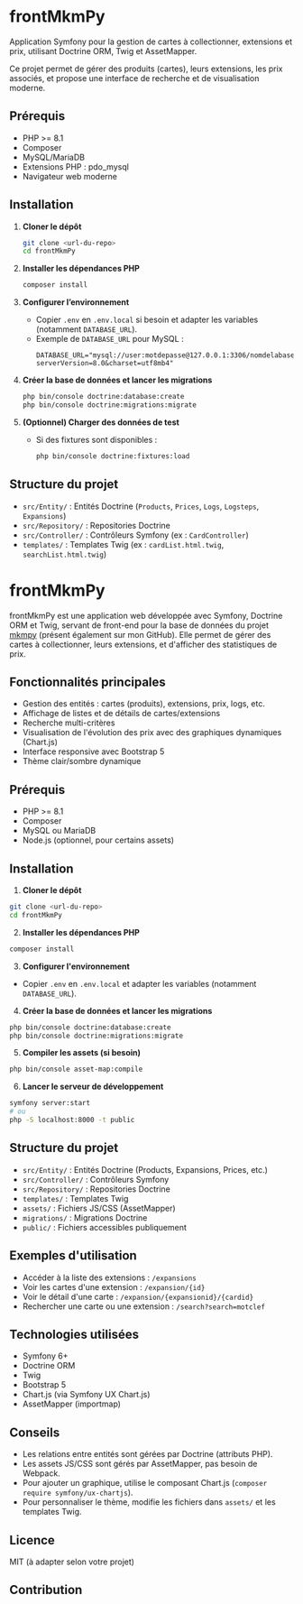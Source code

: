 

# frontMkmPy

Application Symfony pour la gestion de cartes à collectionner, extensions et prix, utilisant Doctrine ORM, Twig et AssetMapper.

Ce projet permet de gérer des produits (cartes), leurs extensions, les prix associés, et propose une interface de recherche et de visualisation moderne.


## Prérequis

- PHP >= 8.1
- Composer
- MySQL/MariaDB
- Extensions PHP : pdo_mysql
- Navigateur web moderne


## Installation

1. **Cloner le dépôt**
   ```bash
   git clone <url-du-repo>
   cd frontMkmPy
   ```

2. **Installer les dépendances PHP**
   ```bash
   composer install
   ```

3. **Configurer l’environnement**
   - Copier `.env` en `.env.local` si besoin et adapter les variables (notamment `DATABASE_URL`).
   - Exemple de `DATABASE_URL` pour MySQL :
     ```
     DATABASE_URL="mysql://user:motdepasse@127.0.0.1:3306/nomdelabase?serverVersion=8.0&charset=utf8mb4"
     ```

4. **Créer la base de données et lancer les migrations**
   ```bash
   php bin/console doctrine:database:create
   php bin/console doctrine:migrations:migrate
   ```

5. **(Optionnel) Charger des données de test**
   - Si des fixtures sont disponibles :
     ```bash
     php bin/console doctrine:fixtures:load
     ```


## Structure du projet

- `src/Entity/` : Entités Doctrine (`Products`, `Prices`, `Logs`, `Logsteps`, `Expansions`)
- `src/Repository/` : Repositories Doctrine
- `src/Controller/` : Contrôleurs Symfony (ex : `CardController`)
- `templates/` : Templates Twig (ex : `cardList.html.twig`, `searchList.html.twig`)


# frontMkmPy

frontMkmPy est une application web développée avec Symfony, Doctrine ORM et Twig, servant de front-end pour la base de données du projet [mkmpy](https://github.com/gschmirgal/mkmpy) (présent également sur mon GitHub). Elle permet de gérer des cartes à collectionner, leurs extensions, et d'afficher des statistiques de prix.

## Fonctionnalités principales

- Gestion des entités : cartes (produits), extensions, prix, logs, etc.
- Affichage de listes et de détails de cartes/extensions
- Recherche multi-critères
- Visualisation de l'évolution des prix avec des graphiques dynamiques (Chart.js)
- Interface responsive avec Bootstrap 5
- Thème clair/sombre dynamique

## Prérequis

- PHP >= 8.1
- Composer
- MySQL ou MariaDB
- Node.js (optionnel, pour certains assets)

## Installation

1. **Cloner le dépôt**
  ```bash
  git clone <url-du-repo>
  cd frontMkmPy
  ```
2. **Installer les dépendances PHP**
  ```bash
  composer install
  ```
3. **Configurer l'environnement**
  - Copier `.env` en `.env.local` et adapter les variables (notamment `DATABASE_URL`).
4. **Créer la base de données et lancer les migrations**
  ```bash
  php bin/console doctrine:database:create
  php bin/console doctrine:migrations:migrate
  ```
5. **Compiler les assets (si besoin)**
  ```bash
  php bin/console asset-map:compile
  ```
6. **Lancer le serveur de développement**
  ```bash
  symfony server:start
  # ou
  php -S localhost:8000 -t public
  ```

## Structure du projet

- `src/Entity/` : Entités Doctrine (Products, Expansions, Prices, etc.)
- `src/Controller/` : Contrôleurs Symfony
- `src/Repository/` : Repositories Doctrine
- `templates/` : Templates Twig
- `assets/` : Fichiers JS/CSS (AssetMapper)
- `migrations/` : Migrations Doctrine
- `public/` : Fichiers accessibles publiquement

## Exemples d'utilisation

- Accéder à la liste des extensions : `/expansions`
- Voir les cartes d'une extension : `/expansion/{id}`
- Voir le détail d'une carte : `/expansion/{expansionid}/{cardid}`
- Rechercher une carte ou une extension : `/search?search=motclef`

## Technologies utilisées

- Symfony 6+
- Doctrine ORM
- Twig
- Bootstrap 5
- Chart.js (via Symfony UX Chart.js)
- AssetMapper (importmap)

## Conseils

- Les relations entre entités sont gérées par Doctrine (attributs PHP).
- Les assets JS/CSS sont gérés par AssetMapper, pas besoin de Webpack.
- Pour ajouter un graphique, utilise le composant Chart.js (`composer require symfony/ux-chartjs`).
- Pour personnaliser le thème, modifie les fichiers dans `assets/` et les templates Twig.

## Licence

MIT (à adapter selon votre projet)
## Contribution

